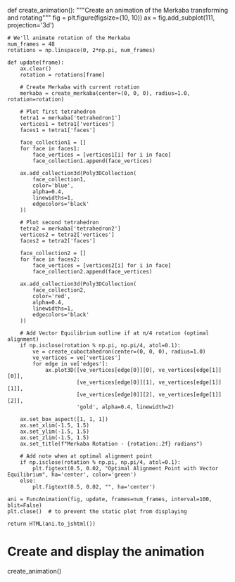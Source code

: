 def create_animation():
    """Create an animation of the Merkaba transforming and rotating"""
    fig = plt.figure(figsize=(10, 10))
    ax = fig.add_subplot(111, projection='3d')
    
    # We'll animate rotation of the Merkaba
    num_frames = 48
    rotations = np.linspace(0, 2*np.pi, num_frames)
    
    def update(frame):
        ax.clear()
        rotation = rotations[frame]
        
        # Create Merkaba with current rotation
        merkaba = create_merkaba(center=(0, 0, 0), radius=1.0, rotation=rotation)
        
        # Plot first tetrahedron
        tetra1 = merkaba['tetrahedron1']
        vertices1 = tetra1['vertices']
        faces1 = tetra1['faces']
        
        face_collection1 = []
        for face in faces1:
            face_vertices = [vertices1[i] for i in face]
            face_collection1.append(face_vertices)
        
        ax.add_collection3d(Poly3DCollection(
            face_collection1, 
            color='blue', 
            alpha=0.4, 
            linewidths=1,
            edgecolors='black'
        ))
        
        # Plot second tetrahedron
        tetra2 = merkaba['tetrahedron2']
        vertices2 = tetra2['vertices']
        faces2 = tetra2['faces']
        
        face_collection2 = []
        for face in faces2:
            face_vertices = [vertices2[i] for i in face]
            face_collection2.append(face_vertices)
        
        ax.add_collection3d(Poly3DCollection(
            face_collection2, 
            color='red', 
            alpha=0.4, 
            linewidths=1,
            edgecolors='black'
        ))
        
        # Add Vector Equilibrium outline if at π/4 rotation (optimal alignment)
        if np.isclose(rotation % np.pi, np.pi/4, atol=0.1):
            ve = create_cuboctahedron(center=(0, 0, 0), radius=1.0)
            ve_vertices = ve['vertices']
            for edge in ve['edges']:
                ax.plot3D([ve_vertices[edge[0]][0], ve_vertices[edge[1]][0]],
                          [ve_vertices[edge[0]][1], ve_vertices[edge[1]][1]],
                          [ve_vertices[edge[0]][2], ve_vertices[edge[1]][2]],
                          'gold', alpha=0.4, linewidth=2)
        
        ax.set_box_aspect([1, 1, 1])
        ax.set_xlim(-1.5, 1.5)
        ax.set_ylim(-1.5, 1.5)
        ax.set_zlim(-1.5, 1.5)
        ax.set_title(f"Merkaba Rotation - {rotation:.2f} radians")
        
        # Add note when at optimal alignment point
        if np.isclose(rotation % np.pi, np.pi/4, atol=0.1):
            plt.figtext(0.5, 0.02, "Optimal Alignment Point with Vector Equilibrium", ha='center', color='green')
        else:
            plt.figtext(0.5, 0.02, "", ha='center')
    
    ani = FuncAnimation(fig, update, frames=num_frames, interval=100, blit=False)
    plt.close()  # to prevent the static plot from displaying
    
    return HTML(ani.to_jshtml())

# Create and display the animation
create_animation()